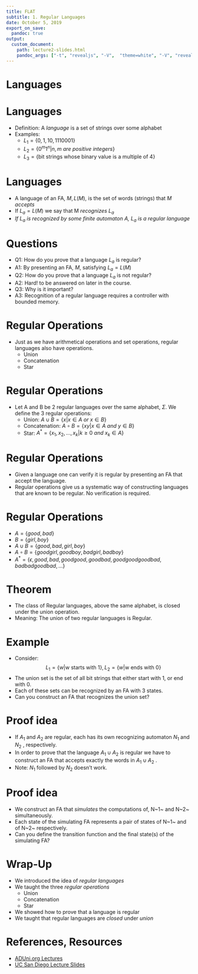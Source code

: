 ```yaml
---
title: FLAT
subtitle: 1. Regular Languages
date: October 5, 2019
export_on_save:
  pandoc: true
output:
  custom_document:
    path: lecture2-slides.html
    pandoc_args: ["-t", "revealjs", "-V",  "theme=white", "-V", "revealjs-url=../../../presentation/reveal.js", "--slide-level=2", "--standalone"]
---
```


<style>
.container{
    display: flex;
}
.col{
    flex: 1;
}
</style>

# Languages

# Languages

* Definition: A *language* is a set of strings over some alphabet
* Examples:
    * $L_1 = \{ 0, 1, 10, 1110001\}$
    * $L_2 = \{ 0^m1^n | n, m\ are\ positive\ integers\}$
    * $L_3 = \{\text{bit strings whose binary value is a multiple of 4}\}$

# Languages 

* A language of an FA, $M, L(M)$, is the set of words (strings) that $M$ *accepts*
* If $L_a = L(M)$ we say that M *recognizes* $L_a$
* *If $L_a$ is recognized by some finite automaton A, $L_a$ is a regular language*

# Questions 

* Q1: How do you prove that a language $L_a$ is regular?
* A1: By presenting an FA, $M$, satisfying $L_a = L(M)$
* Q2: How do you prove that a language $L_a$ is not regular?
* A2: Hard! to be answered on later in the course.
* Q3: Why is it important?
* A3: Recognition of a regular language requires a controller with bounded memory.

# Regular Operations

* Just as we have arithmetical operations and set operations, regular languages also have operations.
    * Union
    * Concatenation
    * Star

# Regular Operations

* Let A and B be 2 regular languages over the same alphabet, $\Sigma$.  We define the 3 regular operations:
    * Union: $A \cup B = \{ x | x \in A\ or\ x \in B\}$
    * Concatenation: $A \circ B = \{ xy | x \in A\ and\ y \in B\}$
    * Star: $A^* = \{ x_1, x_2, ..., x_k | k \geq 0\ and\ x_k \in A\}$

# Regular Operations

* Given a language one can verify it is regular by
presenting an FA that accept the language.
* Regular operations give us a systematic way of constructing languages that are known to be regular. No verification is required.
 
# Regular Operations

* $A = \{good, bad \}$
* $B = \{girl, boy\}$
* $A \cup B =\{good, bad, girl, boy\}$
* $A \circ B = \{goodgirl, goodboy,badgirl,badboy\}$
* $A^* = \{ \epsilon , good , bad , goodgood , goodbad, goodgoodgoodbad, badbadgoodbad,...\}$

# Theorem

* The class of Regular languages, above the same alphabet, is closed under the union operation. 
* Meaning: The union of two regular languages is Regular.

# Example

* Consider:
    $$L_1 =\{w | \text{w starts with 1}\}, L_2 =\{w | \text{w ends with 0}\}$$
* The union set is the set of all bit strings that either start with 1, or end with 0.
* Each of these sets can be recognized by an FA with 3 states.
* Can you construct an FA that recognizes the union set?
 
# Proof idea

* If $A_1$ and $A_2$ are regular, each has its own recognizing automaton $N_1$ and $N_2$ , respectively.
* In order to prove that the language $A_1 \cup A_2$
is regular we have to construct an FA that accepts exactly the words in $A_1 \cup A_2$ .
* Note: $N_1$ followed by $N_2$ doesn’t work.


# Proof idea

* We construct an FA that *simulates* the
computations of, N~1~ and N~2~ simultaneously.
* Each state of the simulating FA represents a pair of states of N~1~ and of N~2~
respectively.
* Can you define the transition function and the final state(s) of the simulating FA?
 
# Wrap-Up

* We introduced the idea of *regular languages*
* We taught the three *regular operations*
    * Union
    * Concatenation
    * Star
* We showed how to prove that a language is regular
* We taught that regular languages are *closed* under *union*

# References, Resources

* [ADUni.org Lectures](https://www.youtube.com/playlist?list=PL601FC994BDD963E4)
* [UC San Diego Lecture Slides](https://cseweb.ucsd.edu/classes/fa08/cse105/)